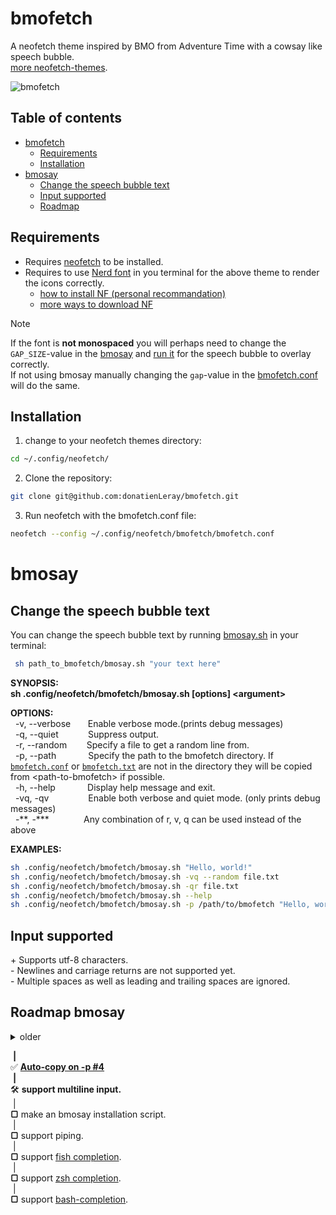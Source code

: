 # bmofetch

A neofetch theme inspired by BMO from Adventure Time with a cowsay like speech bubble.\
[more neofetch-themes](https://github.com/Chick2D/neofetch-themes).

![bmofetch](https://github.com/user-attachments/assets/1850e6a3-6ad2-4421-a73b-3259f9b064f1)

## Table of contents

- [bmofetch](#bmofetch)
  - [Requirements](#requirements)
  - [Installation](#installation)
- [bmosay](#bmosay) 
  - [Change the speech bubble text](#change-the-speech-bubble-text)
  - [Input supported](#input-supported)
  - [Roadmap](#roadmap-bmosay)

## Requirements
- Requires [neofetch](https://github.com/dylanaraps/neofetch) to be installed.
- Requires to use [Nerd font](https://www.nerdfonts.com/) in you terminal for the above theme to render the icons correctly. 
  - [how to install NF (personal recommandation)](https://ostechnix.com/install-nerd-fonts-to-add-glyphs-in-your-code-on-linux/) 
  - [more ways to download NF](https://github.com/ryanoasis/nerd-fonts?tab=readme-ov-file#font-installation)
> [!NOTE]
> If the font is **not monospaced** you will perhaps need to change the `GAP_SIZE`-value in the [bmosay](https://github.com/donatienLeray/bmofetch/blob/main/bmosay.sh) and [run it](#change-the-speech-bubble-text) for the speech bubble to overlay correctly.\
> If not using bmosay manually changing the `gap`-value in the [bmofetch.conf](https://github.com/donatienLeray/bmofetch/blob/main/bmofetch.conf) will do the same.

## Installation

1. change to your neofetch themes directory:
```bash
cd ~/.config/neofetch/
```
2. Clone the repository:
```bash
git clone git@github.com:donatienLeray/bmofetch.git
```
3. Run neofetch with the bmofetch.conf file:
```bash
neofetch --config ~/.config/neofetch/bmofetch/bmofetch.conf
```
# bmosay
## Change the speech bubble text

You can change the speech bubble text by running [bmosay.sh](https://github.com/donatienLeray/bmofetch/bmosay.sh) in your terminal:
```bash
 sh path_to_bmofetch/bmosay.sh "your text here"
```
**SYNOPSIS:\
  sh .config/neofetch/bmofetch/bmosay.sh [options] \<argument\>**

**OPTIONS:**\
&nbsp;&nbsp;-v, --verbose&nbsp;&nbsp;&nbsp;&nbsp;&nbsp;&nbsp;&nbsp;Enable verbose mode.(prints debug messages)\
&nbsp;&nbsp;-q, --quiet&nbsp;&nbsp;&nbsp;&nbsp;&nbsp;&nbsp; &nbsp; &nbsp; &nbsp;Suppress output.\
&nbsp;&nbsp;-r, --random &nbsp;&nbsp;&nbsp;&nbsp;&nbsp;&nbsp;&nbsp;Specify a file to get a random line from.\
&nbsp;&nbsp;-p, --path &nbsp;&nbsp;&nbsp;&nbsp; &nbsp; &nbsp;&nbsp;&nbsp;&nbsp;&nbsp;Specify the path to the bmofetch directory. If [`bmofetch.conf`](https://github.com/donatienLeray/bmofetch/blob/main/bmofetch.conf) or [`bmofetch.txt`](https://github.com/donatienLeray/bmofetch/blob/main/bmo.txt) are not in the directory they will be copied from \<path-to-bmofetch\> if possible.\
&nbsp;&nbsp;-h, --help &nbsp;&nbsp;&nbsp;&nbsp; &nbsp; &nbsp;&nbsp;&nbsp;&nbsp;&nbsp;Display help message and exit.\
&nbsp;&nbsp;-vq, -qv &nbsp; &nbsp; &nbsp; &nbsp;&nbsp;&nbsp;&nbsp;&nbsp;&nbsp;&nbsp;&nbsp;&nbsp;Enable both verbose and quiet mode. (only prints debug messages)\
&nbsp;&nbsp;-\*\*, -\*\*\*&nbsp; &nbsp; &nbsp; &nbsp;&nbsp;&nbsp;&nbsp;&nbsp;&nbsp;&nbsp;&nbsp;Any combination of r, v, q can be used instead of the above

**EXAMPLES:**
```bash
sh .config/neofetch/bmofetch/bmosay.sh "Hello, world!"
sh .config/neofetch/bmofetch/bmosay.sh -vq --random file.txt
sh .config/neofetch/bmofetch/bmosay.sh -qr file.txt
sh .config/neofetch/bmofetch/bmosay.sh --help
sh .config/neofetch/bmofetch/bmosay.sh -p /path/to/bmofetch "Hello, world!"
```
## Input supported
\+ Supports utf-8 characters.\
\- Newlines and carriage returns are not supported yet.\
\- Multiple spaces as well as leading and trailing spaces are ignored.

## Roadmap bmosay
<details>
  <summary>older</summary>
  <b>&nbsp;|<br />
  ✅ support for compact flags.<br />
  &nbsp;|<br />
  ✅ support input from file.<br />
  &nbsp;|<br />
  ✅ <a href="https://github.com/donatienLeray/bmofetch/issues/3">Working Directory #3</a><br />
  </b>
</details>
    
&nbsp;**|**\
✅ **[Auto-copy on -p #4](https://github.com/donatienLeray/bmofetch/issues/4)**\
&nbsp;**|**\
🛠️ **support multiline input.**\
&nbsp;|\
**▢** make an bmosay installation script.\
&nbsp;|\
**▢** support piping.\
&nbsp;|\
**▢** support [fish completion](https://fishshell.com/docs/current/completions.html).\
&nbsp;|\
**▢** support [zsh completion](https://github.com/zsh-users/zsh/tree/master/Completion).\
&nbsp;|\
**▢** support [bash-completion](https://github.com/scop/bash-completion).
